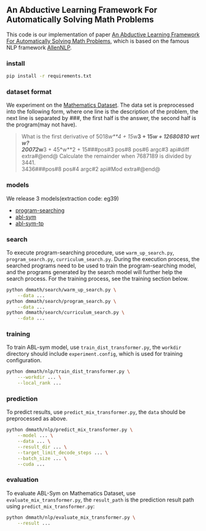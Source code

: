 ## An Abductive Learning Framework For Automatically Solving Math Problems
This code is our implementation of paper [An Abductive Learning Framework For Automatically Solving Math Problems](), which is based on the famous NLP framework [AllenNLP](https://github.com/allenai/allennlp).

### install
```bash
pip install -r requirements.txt
```

### dataset format
We experiment on the [Mathematics Dataset](https://github.com/deepmind/mathematics_dataset). The data set is preprocessed into the following form, where one line is the description of the problem, the next line is separated by ###, the first half is the answer, the second half is the program(may not have).
> What is the first derivative of 5018*w**4 + 15*w**3 + 15*w + 12680810 wrt w? <br>
20072*w**3 + 45*w**2 + 15###pos#3 pos#8 pos#6 argc#3 api#diff extra#@end@
Calculate the remainder when 7687189 is divided by 3441. <br>
3436###pos#8 pos#4 argc#2 api#Mod extra#@end@

### models
We release 3 models(extraction code: eg39)

- [program-searching](https://pan.baidu.com/s/1U3VN-Dy02wQg8AbKBP8oVA)
- [abl-sym](https://pan.baidu.com/s/1U3VN-Dy02wQg8AbKBP8oVA)
- [abl-sym-tp](https://pan.baidu.com/s/1U3VN-Dy02wQg8AbKBP8oVA)


### search
To execute program-searching procedure, use `warm_up_search.py`, `program_search.py`, `curriculum_search.py`.
During the execution process, the searched programs need to be used to train the program-searching model, 
and the programs generated by the search model will further help the search process. 
For the training process, see the training section below.
```bash
python dmmath/search/warm_up_search.py \
    --data ...
python dmmath/search/program_search.py \
    --data ...
python dmmath/search/curriculum_search.py \
    --data ...
```
### training
To train ABL-sym model, use `train_dist_transformer.py`, the `workdir` directory should include `experiment.config`, which is used for training configuration.
```bash
python dmmath/nlp/train_dist_transformer.py \
    ---workdir ... \
    --local_rank ...
```

### prediction
To predict results, use `predict_mix_transformer.py`, the `data` should be preprocessed as above. 
```bash
python dmmath/nlp/predict_mix_transformer.py \
    --model ... \
    --data ... \
    --result_dir ... \
    --target_limit_decode_steps ... \
    --batch_size ... \
    --cuda ...
```

### evaluation
To evaluate ABL-Sym on Mathematics Dataset, use `evaluate_mix_transformer.py`, the `result_path` is the prediction result path using `predict_mix_transformer.py`:
```bash
python dmmath/nlp/evaluate_mix_transformer.py \
    --result ...
```
